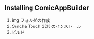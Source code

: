 Installing ComicAppBuilder
-----------------------

1. img フォルダの作成
2. Sencha Touch SDK のインストール
3. ビルド



